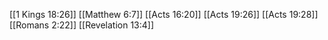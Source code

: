 [[1 Kings 18:26]]
[[Matthew 6:7]]
[[Acts 16:20]]
[[Acts 19:26]]
[[Acts 19:28]]
[[Romans 2:22]]
[[Revelation 13:4]]
